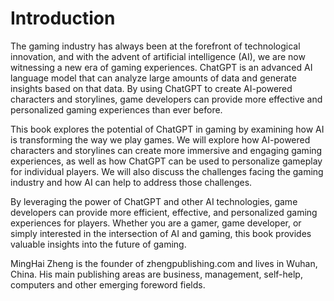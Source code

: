 # Introduction

The gaming industry has always been at the forefront of technological innovation, and with the advent of artificial intelligence (AI), we are now witnessing a new era of gaming experiences. ChatGPT is an advanced AI language model that can analyze large amounts of data and generate insights based on that data. By using ChatGPT to create AI-powered characters and storylines, game developers can provide more effective and personalized gaming experiences than ever before.

This book explores the potential of ChatGPT in gaming by examining how AI is transforming the way we play games. We will explore how AI-powered characters and storylines can create more immersive and engaging gaming experiences, as well as how ChatGPT can be used to personalize gameplay for individual players. We will also discuss the challenges facing the gaming industry and how AI can help to address those challenges.

By leveraging the power of ChatGPT and other AI technologies, game developers can provide more efficient, effective, and personalized gaming experiences for players. Whether you are a gamer, game developer, or simply interested in the intersection of AI and gaming, this book provides valuable insights into the future of gaming.

MingHai Zheng is the founder of zhengpublishing.com and lives in Wuhan, China. His main publishing areas are business, management, self-help, computers and other emerging foreword fields.
